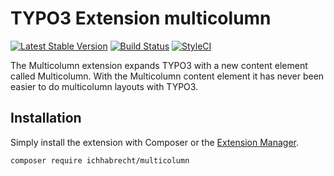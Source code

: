 # TYPO3 Extension multicolumn

[![Latest Stable Version](https://img.shields.io/packagist/v/ichhabrecht/multicolumn.svg)](https://packagist.org/packages/ichhabrecht/multicolumn)
[![Build Status](https://img.shields.io/travis/IchHabRecht/multicolumn/master.svg)](https://travis-ci.org/IchHabRecht/multicolumn)
[![StyleCI](https://styleci.io/repos/22373670/shield?branch=master)](https://styleci.io/repos/22373670)

The Multicolumn extension expands TYPO3 with a new content element called Multicolumn.
With the Multicolumn content element it has never been easier to do multicolumn layouts with TYPO3.

## Installation

Simply install the extension with Composer or the [Extension Manager](https://extensions.typo3.org/extension/multicolumn/).

`composer require ichhabrecht/multicolumn`
